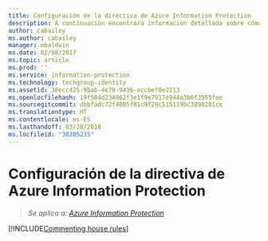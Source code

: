```yaml
---
title: Configuración de la directiva de Azure Information Protection
description: A continuación encontrará información detallada sobre cómo configurar y publicar la directiva de Azure Information Protection.
author: cabailey
ms.author: cabailey
manager: mbaldwin
ms.date: 02/08/2017
ms.topic: article
ms.prod: ''
ms.service: information-protection
ms.technology: techgroup-identity
ms.assetid: 38ecc425-9bab-4e70-9436-eccbef0e3113
ms.openlocfilehash: 19f584d234962f3e1f9e7917e944a3b6f3955fee
ms.sourcegitcommit: dbbfadc72f4005f81c9f28c515119bc3098201ce
ms.translationtype: HT
ms.contentlocale: es-ES
ms.lasthandoff: 03/28/2018
ms.locfileid: "30205235"
---
```

# <a name="configuring-the-azure-information-protection-policy"></a>Configuración de la directiva de Azure Information Protection 

>*Se aplica a: [Azure Information Protection](https://azure.microsoft.com/pricing/details/information-protection)*

[!INCLUDE[Commenting house rules](../includes/houserules.md)]
